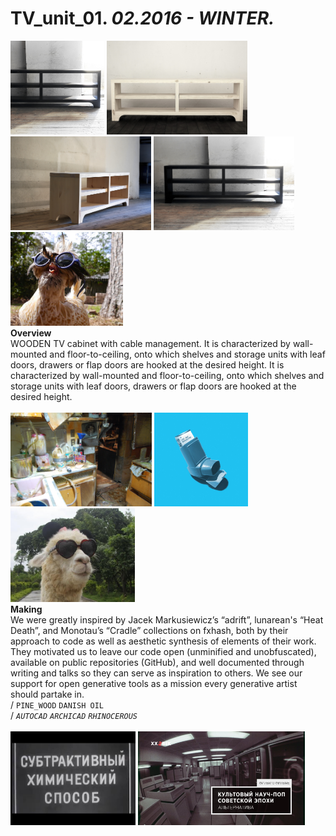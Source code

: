 
# TV_unit_01. _02.2016 - WINTER._  
<a href="https://ewwgene.github.io/projects/TV_unit_01/000.jpg"><img src="/projects/TV_unit_01/000.jpg" height="150"></a> <a href="https://ewwgene.github.io/projects/TV_unit_01/002.jpg"><img src="/projects/TV_unit_01/002.jpg" height="150"></a> <a href="https://ewwgene.github.io/projects/TV_unit_01/003.jpg"><img src="/projects/TV_unit_01/003.jpg" height="150"></a> <a href="https://ewwgene.github.io/projects/TV_unit_01/999.jpg"><img src="/projects/TV_unit_01/999.jpg" height="150"></a> <a href="https://ewwgene.github.io/projects/TV_unit_01/funny-animals-151-01.jpg"><img src="/projects/TV_unit_01/funny-animals-151-01.jpg" height="150"></a>   
**Overview**  
WOODEN TV cabinet with cable management. It is characterized by wall-mounted and floor-to-ceiling, onto which shelves and storage units with leaf doors, drawers or flap doors are hooked at the desired height. It is characterized by wall-mounted and floor-to-ceiling, onto which shelves and storage units with leaf doors, drawers or flap doors are hooked at the desired height.  
<br>
<a href="https://ewwgene.github.io/projects/TV_unit_01/Making/3749280237_00106c45c5_o.jpg"><img src="/projects/TV_unit_01/Making/3749280237_00106c45c5_o.jpg" height="150"></a> <a href="https://ewwgene.github.io/projects/TV_unit_01/Making/action-bronson-let-me-breathe-atlantic.jpg"><img src="/projects/TV_unit_01/Making/action-bronson-let-me-breathe-atlantic.jpg" height="150"></a> <a href="https://ewwgene.github.io/projects/TV_unit_01/Making/bf90cd4f320c384e0f235abe1af74d53.jpg"><img src="/projects/TV_unit_01/Making/bf90cd4f320c384e0f235abe1af74d53.jpg" height="150"></a>   
**Making**  
We were greatly inspired by Jacek Markusiewicz’s “adrift”, lunarean's “Heat Death”, and Monotau’s “Cradle” collections on fxhash, both by their approach to code as well as aesthetic synthesis of elements of their work. They motivated us to leave our code open (unminified and unobfuscated), available on public repositories (GitHub), and well documented through writing and talks so they can serve as inspiration to others. We see our support for open generative tools as a mission every generative artist should partake in.  
/
`PINE_WOOD` `DANISH OIL`   
/
_`AUTOCAD`_ _`ARCHICAD`_ _`RHINOCEROUS`_   
<br>
<a href="https://ewwgene.github.io/projects/TV_unit_01/hqdefault.jpg"><img src="/projects/TV_unit_01/hqdefault.jpg" height="150"></a> <a href="https://ewwgene.github.io/projects/TV_unit_01/maxresdefault.jpg"><img src="/projects/TV_unit_01/maxresdefault.jpg" height="150"></a> 
